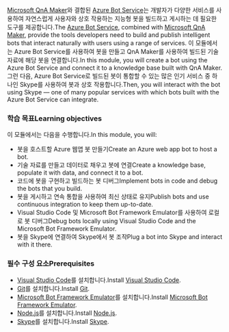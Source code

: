 <span data-ttu-id="48ed8-101">[Microsoft QnA Maker](https://www.qnamaker.ai/)와 결합된 [Azure Bot Service](https://azure.microsoft.com/en*us/services/bot*service/)는 개발자가 다양한 서비스를 사용하여 자연스럽게 사용자와 상호 작용하는 지능형 봇을 빌드하고 게시하는 데 필요한 도구를 제공합니다.</span><span class="sxs-lookup"><span data-stu-id="48ed8-101">The [Azure Bot Service](https://azure.microsoft.com/en*us/services/bot*service/), combined with [Microsoft QnA Maker](https://www.qnamaker.ai/), provide the tools developers need to build and publish intelligent bots that interact naturally with users using a range of services.</span></span> <span data-ttu-id="48ed8-102">이 모듈에서는 Azure Bot Service를 사용하여 봇을 만들고 QnA Maker를 사용하여 빌드된 기술 자료에 해당 봇을 연결합니다.</span><span class="sxs-lookup"><span data-stu-id="48ed8-102">In this module, you will create a bot using the Azure Bot Service and connect it to a knowledge base built with QnA Maker.</span></span> <span data-ttu-id="48ed8-103">그런 다음, Azure Bot Service로 빌드된 봇이 통합할 수 있는 많은 인기 서비스 중 하나인 Skype를 사용하여 봇과 상호 작용합니다.</span><span class="sxs-lookup"><span data-stu-id="48ed8-103">Then, you will interact with the bot using Skype — one of many popular services with which bots built with the Azure Bot Service can integrate.</span></span>

### <a name="learning-objectives"></a><span data-ttu-id="48ed8-104">학습 목표</span><span class="sxs-lookup"><span data-stu-id="48ed8-104">Learning objectives</span></span>

<span data-ttu-id="48ed8-105">이 모듈에서는 다음을 수행합니다.</span><span class="sxs-lookup"><span data-stu-id="48ed8-105">In this module, you will:</span></span>

- <span data-ttu-id="48ed8-106">봇을 호스트할 Azure 웹앱 봇 만들기</span><span class="sxs-lookup"><span data-stu-id="48ed8-106">Create an Azure web app bot to host a bot.</span></span>
- <span data-ttu-id="48ed8-107">기술 자료를 만들고 데이터로 채우고 봇에 연결</span><span class="sxs-lookup"><span data-stu-id="48ed8-107">Create a knowledge base, populate it with data, and connect it to a bot.</span></span>
- <span data-ttu-id="48ed8-108">코드에 봇을 구현하고 빌드하는 봇 디버그</span><span class="sxs-lookup"><span data-stu-id="48ed8-108">Implement bots in code and debug the bots that you build.</span></span>
- <span data-ttu-id="48ed8-109">봇을 게시하고 연속 통합을 사용하여 최신 상태로 유지</span><span class="sxs-lookup"><span data-stu-id="48ed8-109">Publish bots and use continuous integration to keep them up-to-date.</span></span>
- <span data-ttu-id="48ed8-110">Visual Studio Code 및 Microsoft Bot Framework Emulator를 사용하여 로컬로 봇 디버그</span><span class="sxs-lookup"><span data-stu-id="48ed8-110">Debug bots locally using Visual Studio Code and the Microsoft Bot Framework Emulator.</span></span>
- <span data-ttu-id="48ed8-111">봇을 Skype에 연결하여 Skype에서 봇 조작</span><span class="sxs-lookup"><span data-stu-id="48ed8-111">Plug a bot into Skype and interact with it there.</span></span>

### <a name="prerequisites"></a><span data-ttu-id="48ed8-112">필수 구성 요소</span><span class="sxs-lookup"><span data-stu-id="48ed8-112">Prerequisites</span></span>

- <span data-ttu-id="48ed8-113">[Visual Studio Code](http://code.visualstudio.com)를 설치합니다.</span><span class="sxs-lookup"><span data-stu-id="48ed8-113">Install [Visual Studio Code](http://code.visualstudio.com).</span></span>
- <span data-ttu-id="48ed8-114">[Git](https://git-scm.com)를 설치합니다.</span><span class="sxs-lookup"><span data-stu-id="48ed8-114">Install [Git](https://git-scm.com).</span></span>
- <span data-ttu-id="48ed8-115">[Microsoft Bot Framework Emulator](https://emulator.botframework.com/)를 설치합니다.</span><span class="sxs-lookup"><span data-stu-id="48ed8-115">Install [Microsoft Bot Framework Emulator](https://emulator.botframework.com/).</span></span>
- <span data-ttu-id="48ed8-116">[Node.js](https://nodejs.org)를 설치합니다.</span><span class="sxs-lookup"><span data-stu-id="48ed8-116">Install [Node.js](https://nodejs.org).</span></span>
- <span data-ttu-id="48ed8-117">[Skype](https://www.skype.com/en/download-skype/skype-for-computer/)를 설치합니다.</span><span class="sxs-lookup"><span data-stu-id="48ed8-117">Install [Skype](https://www.skype.com/en/download-skype/skype-for-computer/).</span></span>